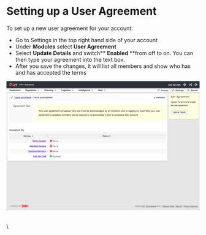 # Setting up a User Agreement

To set up a new user agreement for your account:

* Go to Settings  in the top right hand side of your account
* Under **Modules** select **User Agreement**
* Select **Update Details** and switch** **Enabled** **from off to on. You can then type your agreement into the text box. 
* After you save the changes, it will list all members and show who has and has accepted the terms

![](<../../.gitbook/assets/setting up a user agreement.png>)

\
\

